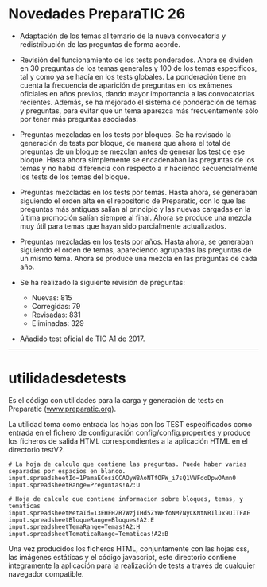 # Novedades PreparaTIC 26

- Adaptación de los temas al temario de la nueva convocatoria y redistribución de las preguntas de forma acorde.

- Revisión del funcionamiento de los tests ponderados. Ahora se dividen en 30 preguntas de los temas generales y 100 de los temas específicos, tal y como ya se hacía en los tests globales. La ponderación tiene en cuenta la frecuencia de aparición de preguntas en los exámenes oficiales en años previos, dando mayor importancia a las convocatorias recientes. Además, se ha mejorado el sistema de ponderación de temas y preguntas, para evitar que un tema aparezca más frecuentemente sólo por tener más preguntas asociadas.

- Preguntas mezcladas en los tests por bloques. Se ha revisado la generación de tests por bloque, de manera que ahora el total de preguntas de un bloque se mezclan antes de generar los test de ese bloque. Hasta ahora simplemente se encadenaban las preguntas de los temas y no había diferencia con respecto a ir haciendo secuencialmente los tests de los temas del bloque.

- Preguntas mezcladas en los tests por temas. Hasta ahora, se generaban siguiendo el orden alta en el repositorio de Preparatic, con lo que las preguntas más antiguas salían al principio y las nuevas cargadas en la última promoción salían siempre al final. Ahora se produce una mezcla muy útil para temas que hayan sido parcialmente actualizados.

- Preguntas mezcladas en los tests por años. Hasta ahora, se generaban siguiendo el orden de temas, apareciendo agrupadas las preguntas de un mismo tema. Ahora se produce una mezcla en las preguntas de cada año.

- Se ha realizado la siguiente revisión de preguntas:
    - Nuevas: 815
    - Corregidas: 79
    - Revisadas: 831
    - Eliminadas: 329

- Añadido test oficial de TIC A1 de 2017.

*** 

# utilidadesdetests
Es el código con utilidades para la carga y generación de tests en Preparatic (www.preparatic.org).

La utilidad toma como entrada las hojas con los TEST especificados como entrada en el fichero de configuración config/config.properties y produce los ficheros de salida HTML correspondientes a la aplicación HTML en el directorio testV2.


```
# La hoja de calculo que contiene las preguntas. Puede haber varias separadas por espacios en blanco.
input.spreadsheetId=1PamaECosiCCAOyW8AoNTfOFW_i7sQ1VWFdoDpwOAmn0
input.spreadsheetRange=Preguntas!A2:U

# Hoja de calculo que contiene informacion sobre bloques, temas, y tematicas
input.spreadsheetMetaId=13EHFH2R7WzjIHd5ZYWHfoNM7NyCKNtNRIlJx9UITFAE
input.spreadsheetBloqueRange=Bloques!A2:E
input.spreadsheetTemaRange=Temas!A2:H
input.spreadsheetTematicaRange=Tematicas!A2:B
```

Una vez producidos los ficheros HTML, conjuntamente con las hojas css, las imágenes estáticas y el código javascript, este directorio contiene íntegramente la aplicación para la realización de tests a través de cualquier navegador compatible.


